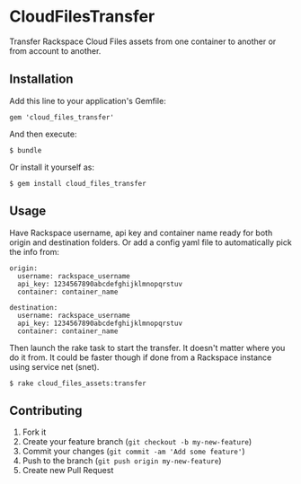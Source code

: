 # CloudFilesTransfer

Transfer Rackspace Cloud Files assets from one container to another or from account to another.

## Installation

Add this line to your application's Gemfile:

    gem 'cloud_files_transfer'

And then execute:

    $ bundle

Or install it yourself as:

    $ gem install cloud_files_transfer

## Usage

Have Rackspace username, api key and container name ready for both origin and destination folders.
Or add a config yaml file to automatically pick the info from:

```
origin:
  username: rackspace_username
  api_key: 1234567890abcdefghijklmnopqrstuv
  container: container_name

destination:
  username: rackspace_username
  api_key: 1234567890abcdefghijklmnopqrstuv
  container: container_name
```

Then launch the rake task to start the transfer. It doesn't matter where you do it from. It could be faster though if done from a Rackspace instance using service net (snet).

    $ rake cloud_files_assets:transfer

## Contributing

1. Fork it
2. Create your feature branch (`git checkout -b my-new-feature`)
3. Commit your changes (`git commit -am 'Add some feature'`)
4. Push to the branch (`git push origin my-new-feature`)
5. Create new Pull Request
